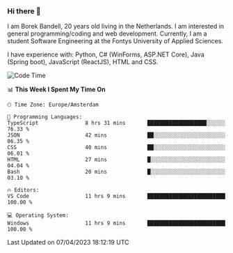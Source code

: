 ### Hi there 👋

I am Borek Bandell, 20 years old living in the Netherlands. I am interested in general programming/coding and web development. Currently, I am a student Software Engineering at the Fontys University of Applied Sciences.

I have experience with: Python, C# (WinForms, ASP.NET Core), Java (Spring boot), JavaScript (ReactJS), HTML and CSS.

<!--START_SECTION:waka-->
![Code Time](http://img.shields.io/badge/Code%20Time-507%20hrs%2032%20mins-blue)

📊 **This Week I Spent My Time On** 

```text
🕑︎ Time Zone: Europe/Amsterdam

💬 Programming Languages: 
TypeScript               8 hrs 31 mins       ███████████████████░░░░░░   76.33 % 
JSON                     42 mins             ██░░░░░░░░░░░░░░░░░░░░░░░   06.35 % 
CSS                      40 mins             ██░░░░░░░░░░░░░░░░░░░░░░░   06.01 % 
HTML                     27 mins             █░░░░░░░░░░░░░░░░░░░░░░░░   04.04 % 
Bash                     20 mins             █░░░░░░░░░░░░░░░░░░░░░░░░   03.10 % 

🔥 Editors: 
VS Code                  11 hrs 9 mins       █████████████████████████   100.00 % 

💻 Operating System: 
Windows                  11 hrs 9 mins       █████████████████████████   100.00 % 
```


 Last Updated on 07/04/2023 18:12:19 UTC
<!--END_SECTION:waka-->

<!--**tcBorek2002/tcBorek2002** is a ✨ _special_ ✨ repository because its `README.md` (this file) appears on your GitHub profile.

Here are some ideas to get you started:

- 🔭 I’m currently working on ...
- 🌱 I’m currently learning ...
- 👯 I’m looking to collaborate on ...
- 🤔 I’m looking for help with ...
- 💬 Ask me about ...
- 📫 How to reach me: ...
- 😄 Pronouns: ...
- ⚡ Fun fact: ...
-->
